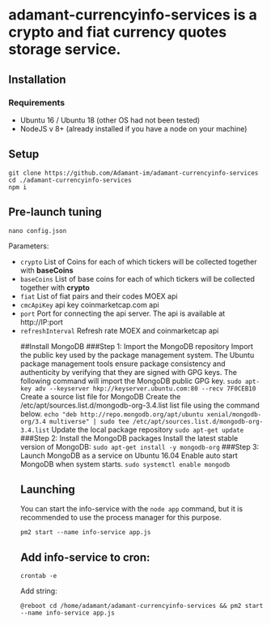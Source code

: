 # adamant-currencyinfo-services is a crypto and fiat currency quotes storage service.

## Installation
### Requirements
* Ubuntu 16 / Ubuntu 18 (other OS had not been tested)
* NodeJS v 8+ (already installed if you have a node on your machine)

## Setup
```
git clone https://github.com/Adamant-im/adamant-currencyinfo-services
cd ./adamant-currencyinfo-services
npm i
```

## Pre-launch tuning
```
nano config.json
```

Parameters:
* `crypto` <array> List of Coins for each of which tickers will be collected together with **baseCoins**
* `baseCoins` <array> List of base coins for each of which tickers will be collected together with **crypto**
* `fiat` <object> List of fiat pairs and their codes MOEX api
* `cmcApiKey` <object> api key coinmarketcap.com api
* `port` <number> Port for connecting the api server. The api is available at http://IP:port
* `refreshInterval` <number> Refresh rate MOEX and coinmarketcap api

##Install MongoDB
###Step 1: Import the MongoDB repository
Import the public key used by the package management system.
The Ubuntu package management tools ensure package consistency and authenticity by verifying that they are signed with GPG keys. The following command will import the MongoDB public GPG key.
```sudo apt-key adv --keyserver hkp://keyserver.ubuntu.com:80 --recv 7F0CEB10```
Create a source list file for MongoDB
Create the /etc/apt/sources.list.d/mongodb-org-3.4.list list file using the command below.
```echo "deb http://repo.mongodb.org/apt/ubuntu xenial/mongodb-org/3.4 multiverse" | sudo tee /etc/apt/sources.list.d/mongodb-org-3.4.list```
Update the local package repository
`sudo apt-get update`
###Step 2: Install the MongoDB packages
Install the latest stable version of MongoDB:
```sudo apt-get install -y mongodb-org```
###Step 3: Launch MongoDB as a service on Ubuntu 16.04
Enable auto start MongoDB when system starts.
```sudo systemctl enable mongodb```


## Launching
You can start the info-service with the `node app` command, but it is recommended to use the process manager for this purpose.
```
pm2 start --name info-service app.js 
```

## Add info-service to cron:
```
crontab -e
```

Add string:
```
@reboot cd /home/adamant/adamant-currencyinfo-services && pm2 start --name info-service app.js
```


